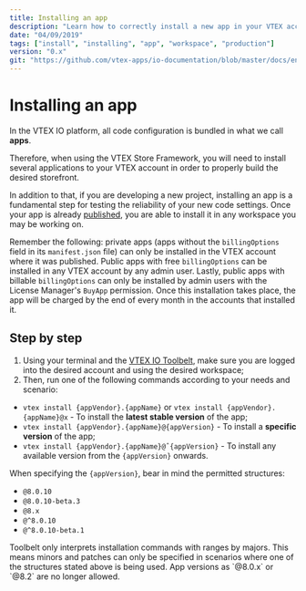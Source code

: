 ```yaml
---
title: Installing an app
description: "Learn how to correctly install a new app in your VTEX account."
date: "04/09/2019"
tags: ["install", "installing", "app", "workspace", "production"]
version: "0.x"
git: "https://github.com/vtex-apps/io-documentation/blob/master/docs/en/Recipes/store/installing-an-app.md"
---
```


# Installing an app

In the VTEX IO platform, all code configuration is bundled in what we call **apps**. 

Therefore, when using the VTEX Store Framework, you will need to install several applications to your VTEX account in order to properly build the desired storefront.

In addition to that, if you are developing a new project, installing an app is a fundamental step for testing the reliability of your new code settings. Once your app is already [published](https://vtex.io/docs/recipes/store/publishing-an-app), you are able to install it in any workspace you may be working on.

<div class="alert alert-info">
Remember the following: private apps (apps without the <code>billingOptions</code> field in its <code>manifest.json</code> file) can only be installed in the VTEX account where it was published. Public apps with free <code>billingOptions</code> can be installed in any VTEX account by any admin user. Lastly, public apps with billable <code>billingOptions</code> can only be installed by admin users with the License Manager's <code>BuyApp</code> permission. Once this installation takes place, the app will be charged by the end of every month in the accounts that installed it.
</div>

## Step by step

1. Using your terminal and the [VTEX IO Toolbelt](https://vtex.io/docs/recipes/development/vtex-io-cli-installment-and-command-reference), make sure you are logged into the desired account and using the desired workspace;
2. Then, run one of the following commands according to your needs and scenario:

- `vtex install {appVendor}.{appName}` or `vtex install {appVendor}.{appName}@x` - To install the **latest stable version** of the app;
- `vtex install {appVendor}.{appName}@{appVersion}` - To install a **specific version** of the app;
- `vtex install {appVendor}.{appName}@ˆ{appVersion}` - To install any available version from the `{appVersion}` onwards. 

When specifying the `{appVersion}`, bear in mind the permitted structures:

- `@8.0.10`
- `@8.0.10-beta.3`
- `@8.x`
- `@^8.0.10`
- `@^8.0.10-beta.1`

<div class="alert alert-warning">
Toolbelt only interprets installation commands with ranges by majors. This means minors and patches can only be specified in scenarios where one of the structures stated above is being used. App versions as `@8.0.x` or `@8.2` are no longer allowed.
</div>
